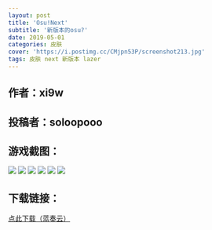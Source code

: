 ```yaml
---
layout: post
title: 'Osu!Next'
subtitle: '新版本的osu?'
date: 2019-05-01
categories: 皮肤
cover: 'https://i.postimg.cc/CMjpn53P/screenshot213.jpg'
tags: 皮肤 next 新版本 lazer
---
```


## 作者：xi9w

## 投稿者：soloopooo

## 游戏截图：

<img src="https://i.postimg.cc/kXb9cwRc/screenshot208.jpg">

<img src="https://i.postimg.cc/LsHpmpCC/screenshot209.jpg">

<img src="https://i.postimg.cc/1tbRmdN8/screenshot210.jpg">

<img src="https://i.postimg.cc/MKSx9V0J/screenshot211.jpg">

<img src="https://i.postimg.cc/zBhZjGVf/screenshot212.jpg">

<img src="https://i.postimg.cc/CMjpn53P/screenshot213.jpg">



## 下载链接：

[点此下载（蓝奏云）](https://www.lanzous.com/i3ssiif)